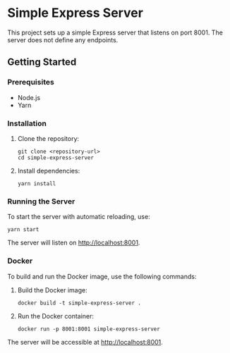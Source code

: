 # Simple Express Server

This project sets up a simple Express server that listens on port 8001. The server does not define any endpoints.

## Getting Started

### Prerequisites

- Node.js
- Yarn

### Installation

1. Clone the repository:
   ```
   git clone <repository-url>
   cd simple-express-server
   ```

2. Install dependencies:
   ```
   yarn install
   ```

### Running the Server

To start the server with automatic reloading, use:
```
yarn start
```

The server will listen on [http://localhost:8001](http://localhost:8001).

### Docker

To build and run the Docker image, use the following commands:

1. Build the Docker image:
   ```
   docker build -t simple-express-server .
   ```

2. Run the Docker container:
   ```
   docker run -p 8001:8001 simple-express-server
   ```

The server will be accessible at [http://localhost:8001](http://localhost:8001).